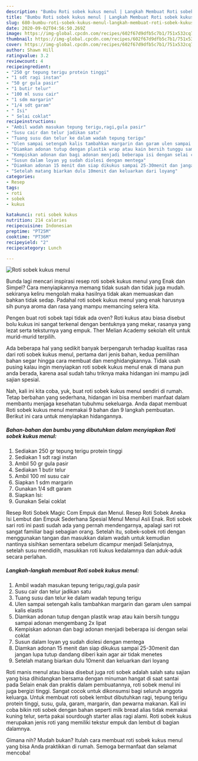 ```yaml
---
description: "Bumbu Roti sobek kukus menul | Langkah Membuat Roti sobek kukus menul Yang Sempurna"
title: "Bumbu Roti sobek kukus menul | Langkah Membuat Roti sobek kukus menul Yang Sempurna"
slug: 680-bumbu-roti-sobek-kukus-menul-langkah-membuat-roti-sobek-kukus-menul-yang-sempurna
date: 2020-09-02T04:56:50.269Z
image: https://img-global.cpcdn.com/recipes/602f67d9dfb5c7b1/751x532cq70/roti-sobek-kukus-menul-foto-resep-utama.jpg
thumbnail: https://img-global.cpcdn.com/recipes/602f67d9dfb5c7b1/751x532cq70/roti-sobek-kukus-menul-foto-resep-utama.jpg
cover: https://img-global.cpcdn.com/recipes/602f67d9dfb5c7b1/751x532cq70/roti-sobek-kukus-menul-foto-resep-utama.jpg
author: Shawn Hill
ratingvalue: 3.2
reviewcount: 4
recipeingredient:
- "250 gr tepung terigu protein tinggi"
- "1 sdt ragi instan"
- "50 gr gula pasir"
- "1 butir telur"
- "100 ml susu cair"
- "1 sdm margarin"
- "1/4 sdt garam"
- " Isi"
- " Selai coklat"
recipeinstructions:
- "Ambil wadah masukan tepung terigu,ragi,gula pasir"
- "Susu cair dan telur jadikan satu"
- "Tuang susu dan telur ke dalam wadah tepung terigu"
- "Ulen sampai setengah kalis tambahkan margarin dan garam ulen sampai kalis elastis"
- "Diamkan adonan tutup dengan plastik wrap atau kain bersih tunggu sampai adonan mengembang 2x lipat"
- "Kempiskan adonan dan bagi adonan menjadi beberapa isi dengan selai coklat"
- "Susun dalam loyan yg sudah diolesi dengan mentega"
- "Diamkan adonan 15 menit dan siap dikukus sampai 25-30menit dan jangan lupa tutup dandang diberi kain agar air tidak menetes"
- "Setelah matang biarkan dulu 10menit dan keluarkan dari loyang"
categories:
- Resep
tags:
- roti
- sobek
- kukus

katakunci: roti sobek kukus 
nutrition: 214 calories
recipecuisine: Indonesian
preptime: "PT25M"
cooktime: "PT36M"
recipeyield: "2"
recipecategory: Lunch

---
```



![Roti sobek kukus menul](https://img-global.cpcdn.com/recipes/602f67d9dfb5c7b1/751x532cq70/roti-sobek-kukus-menul-foto-resep-utama.jpg)

Bunda lagi mencari inspirasi resep roti sobek kukus menul yang Enak dan Simpel? Cara menyiapkannya memang tidak susah dan tidak juga mudah. sekiranya keliru mengolah maka hasilnya tidak akan memuaskan dan bahkan tidak sedap. Padahal roti sobek kukus menul yang enak harusnya sih punya aroma dan rasa yang mampu memancing selera kita.

Pengen buat roti sobek tapi tidak ada oven? Roti kukus atau biasa disebut bolu kukus ini sangat terkenal dengan bentuknya yang mekar, rasanya yang lezat serta teksturnya yang empuk. Ther Melian Academy sekolah elit untuk murid-murid terpilih.

Ada beberapa hal yang sedikit banyak berpengaruh terhadap kualitas rasa dari roti sobek kukus menul, pertama dari jenis bahan, kedua pemilihan bahan segar hingga cara membuat dan menghidangkannya. Tidak usah pusing kalau ingin menyiapkan roti sobek kukus menul enak di mana pun anda berada, karena asal sudah tahu triknya maka hidangan ini mampu jadi sajian spesial.


Nah, kali ini kita coba, yuk, buat roti sobek kukus menul sendiri di rumah. Tetap berbahan yang sederhana, hidangan ini bisa memberi manfaat dalam membantu menjaga kesehatan tubuhmu sekeluarga. Anda dapat membuat Roti sobek kukus menul memakai 9 bahan dan 9 langkah pembuatan. Berikut ini cara untuk menyiapkan hidangannya.

<!--inarticleads1-->

##### Bahan-bahan dan bumbu yang dibutuhkan dalam menyiapkan Roti sobek kukus menul:

1. Sediakan 250 gr tepung terigu protein tinggi
1. Sediakan 1 sdt ragi instan
1. Ambil 50 gr gula pasir
1. Sediakan 1 butir telur
1. Ambil 100 ml susu cair
1. Siapkan 1 sdm margarin
1. Gunakan 1/4 sdt garam
1. Siapkan  Isi:
1. Gunakan  Selai coklat


Resep Roti Sobek Magic Com Empuk dan Menul. Resep Roti Sobek Aneka Isi Lembut dan Empuk Sederhana Spesial Menul Menul Asli Enak. Roti sobek sari roti ini pasti sudah ada yang pernah mendengarnya, apalagi sari rot sangat familiar bagi sebagian orang. Setelah itu, sobek-sobek roti dengan menggunakan tangan dan masukkan dalam wadah untuk kemudian nantinya sisihkan sementara sebelum dicampur menjadi Selanjutnya, setelah susu mendidih, masukkan roti kukus kedalamnya dan aduk-aduk secara perlahan. 

<!--inarticleads2-->

##### Langkah-langkah membuat Roti sobek kukus menul:

1. Ambil wadah masukan tepung terigu,ragi,gula pasir
1. Susu cair dan telur jadikan satu
1. Tuang susu dan telur ke dalam wadah tepung terigu
1. Ulen sampai setengah kalis tambahkan margarin dan garam ulen sampai kalis elastis
1. Diamkan adonan tutup dengan plastik wrap atau kain bersih tunggu sampai adonan mengembang 2x lipat
1. Kempiskan adonan dan bagi adonan menjadi beberapa isi dengan selai coklat
1. Susun dalam loyan yg sudah diolesi dengan mentega
1. Diamkan adonan 15 menit dan siap dikukus sampai 25-30menit dan jangan lupa tutup dandang diberi kain agar air tidak menetes
1. Setelah matang biarkan dulu 10menit dan keluarkan dari loyang


Roti manis menul atau biasa disebut juga roti sobek adalah salah satu sajian yang bisa dihidangkan bersama dengan minuman hangat di saat santai pada Selain enak dan praktis dalam pembuatannya, roti sobek menul ini juga bergizi tinggi. Sangat cocok untuk dikonsumsi bagi seluruh anggota keluarga. Untuk membuat roti sobek lembut dibutuhkan ragi, tepung terigu protein tinggi, susu, gula, garam, margarin, dan pewarna makanan. Kali ini coba bikin roti sobek dengan bahan seperti milk bread alias tidak memakai kuning telur, serta pakai sourdough starter alias ragi alami. Roti sobek kukus merupakan jenis roti yang memiliki tekstur empuk dan lembut di bagian dalamnya. 

Gimana nih? Mudah bukan? Itulah cara membuat roti sobek kukus menul yang bisa Anda praktikkan di rumah. Semoga bermanfaat dan selamat mencoba!
